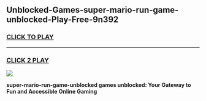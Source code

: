 
## Unblocked-Games-super-mario-run-game-unblocked-Play-Free-9n392
<h3>
<a href="https://premium76.site?title=super-mario-run-game-unblocked&ref=20A">CLICK TO PLAY</a></h3>
<hr>

<h3>
<a href="https://premium76.site?title=super-mario-run-game-unblocked&ref=20A">CLICK 2 PLAY</a>
  
</h3>

<a href="https://premium76.site?title=super-mario-run-game-unblocked&ref=20A"><img src="https://clearcache.store/games.png"></a>


**super-mario-run-game-unblocked games unblocked: Your Gateway to Fun and Accessible Online Gaming**
